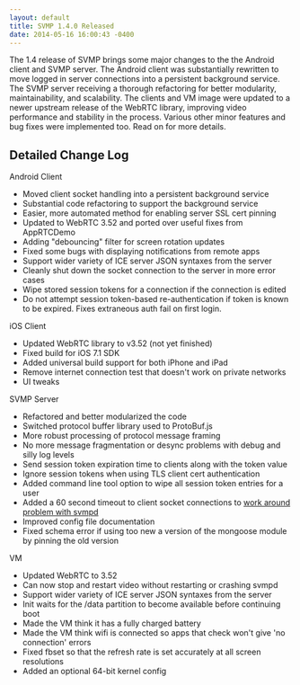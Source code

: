 ```yaml
---
layout: default
title: SVMP 1.4.0 Released
date: 2014-05-16 16:00:43 -0400
---
```


The 1.4 release of SVMP brings some major changes to the the Android client and SVMP server. The Android client was substantially rewritten to move logged in server connections into a persistent background service. The SVMP server receiving a thorough refactoring for better modularity, maintainability, and scalability. The clients and VM image were updated to a newer upstream release of the WebRTC library, improving video performance and stability in the process. Various other minor features and bug fixes were implemented too. Read on for more details.

## Detailed Change Log

Android Client

* Moved client socket handling into a persistent background service
* Substantial code refactoring to support the background service
* Easier, more automated method for enabling server SSL cert pinning
* Updated to WebRTC 3.52 and ported over useful fixes from AppRTCDemo
* Adding "debouncing" filter for screen rotation updates
* Fixed some bugs with displaying notifications from remote apps
* Support wider variety of ICE server JSON syntaxes from the server
* Cleanly shut down the socket connection to the server in more error cases
* Wipe stored session tokens for a connection if the connection is edited
* Do not attempt session token-based re-authentication if token is known to be expired. Fixes extraneous auth fail on first login.

iOS Client

* Updated WebRTC library to v3.52 (not yet finished)
* Fixed build for iOS 7.1 SDK
* Added universal build support for both iPhone and iPad
* Remove internet connection test that doesn't work on private networks
* UI tweaks

SVMP Server

* Refactored and better modularized the code
* Switched protocol buffer library used to ProtoBuf.js
* More robust processing of protocol message framing
* No more message fragmentation or desync problems with debug and silly log levels
* Send session token expiration time to clients along with the token value
* Ignore session tokens when using TLS client cert authentication
* Added command line tool option to wipe all session token entries for a user
* Added a 60 second timeout to client socket connections to [work around problem with svmpd](https://github.com/SVMP/svmp-server/commit/1c8e416b1c608b04600ae65daa5ffa135af4eda7)
* Improved config file documentation
* Fixed schema error if using too new a version of the mongoose module by pinning the old version

VM

* Updated WebRTC to 3.52
* Can now stop and restart video without restarting or crashing svmpd
* Support wider variety of ICE server JSON syntaxes from the server
* Init waits for the /data partition to become available before continuing boot
* Made the VM think it has a fully charged battery
* Made the VM think wifi is connected so apps that check won't give 'no connection' errors
* Fixed fbset so that the refresh rate is set accurately at all screen resolutions
* Added an optional 64-bit kernel config
